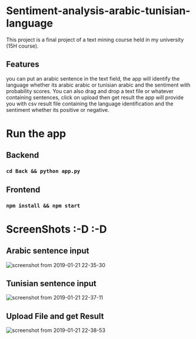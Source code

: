 # Sentiment-analysis-arabic-tunisian-language

This project is a final project of a text mining course held in my university (15H course).



## Features

you can  put an arabic sentence in the text field, the app will identify  the language whether its arabic arabic or tunisian arabic and the sentiment with probability scores. 
You can also drag and drop a text file or whatever containing sentences, click on upload then get result the app will provide you with csv result file containing the language identification and the sentiment whether its positive or negative. 


 
# Run the app 

## Backend 
 
### `cd Back && python app.py `


## Frontend 

### `npm install && npm start`


# ScreenShots :-D :-D 

## Arabic sentence input

![screenshot from 2019-01-21 22-35-30](https://user-images.githubusercontent.com/24575436/51500200-85b14800-1dcd-11e9-9b78-4d3fe8245910.png)
 
## Tunisian sentence input

![screenshot from 2019-01-21 22-37-11](https://user-images.githubusercontent.com/24575436/51500212-8f3ab000-1dcd-11e9-88f2-abbc7df4f835.png)

## Upload File and get Result 

![screenshot from 2019-01-21 22-38-53](https://user-images.githubusercontent.com/24575436/51500229-9d88cc00-1dcd-11e9-91ad-59471cfc0ae1.png)

